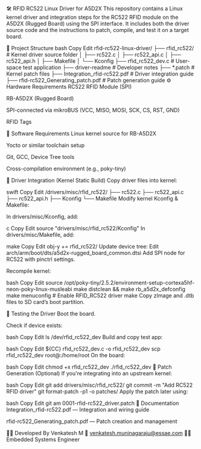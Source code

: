 🛠️ RFID RC522 Linux Driver for A5D2X
This repository contains a Linux kernel driver and integration steps for the RC522 RFID module on the A5D2X (Rugged Board) using the SPI interface. It includes both the driver source code and the instructions to patch, compile, and test it on a target board.

📂 Project Structure
bash
Copy
Edit
rfid-rc522-linux-driver/
├── rfid_rc522/                  # Kernel driver source folder
│   ├── rc522.c
│   ├── rc522_api.c
│   ├── rc522_api.h
│   ├── Makefile
│   └── Kconfig
├── rfid_rc522_dev.c            # User-space test application
├── driver-readme               # Developer notes
├── *.patch                     # Kernel patch files
├── Integration_rfid-rc522.pdf  # Driver integration guide
├── rfid-rc522_Generating_patch.pdf # Patch generation guide
⚙️ Hardware Requirements
RC522 RFID Module (SPI)

RB-A5D2X (Rugged Board)

SPI-connected via mikroBUS (VCC, MISO, MOSI, SCK, CS, RST, GND)

RFID Tags

🔧 Software Requirements
Linux kernel source for RB-A5D2X

Yocto or similar toolchain setup

Git, GCC, Device Tree tools

Cross-compilation environment (e.g., poky-tiny)

🚀 Driver Integration (Kernel Static Build)
Copy driver files into kernel:

swift
Copy
Edit
/drivers/misc/rfid_rc522/
    ├── rc522.c
    ├── rc522_api.c
    ├── rc522_api.h
    ├── Kconfig
    └── Makefile
Modify kernel Kconfig & Makefile:

In drivers/misc/Kconfig, add:

c
Copy
Edit
source "drivers/misc/rfid_rc522/Kconfig"
In drivers/misc/Makefile, add:

make
Copy
Edit
obj-y += rfid_rc522/
Update device tree:
Edit arch/arm/boot/dts/a5d2x-rugged_board_common.dtsi
Add SPI node for RC522 with pinctrl settings.

Recompile kernel:

bash
Copy
Edit
source /opt/poky-tiny/2.5.2/environment-setup-cortexa5hf-neon-poky-linux-musleabi
make distclean && make rb_a5d2x_defconfig
make menuconfig  # Enable RFID_RC522 driver
make
Copy zImage and .dtb files to SD card’s boot partition.

🧪 Testing the Driver
Boot the board.

Check if device exists:

bash
Copy
Edit
ls /dev/rfid_rc522_dev
Build and copy test app:

bash
Copy
Edit
${CC} rfid_rc522_dev.c -o rfid_rc522_dev
scp rfid_rc522_dev root@<board-ip>:/home/root
On the board:

bash
Copy
Edit
chmod +x rfid_rc522_dev
./rfid_rc522_dev
🧵 Patch Generation (Optional)
If you're integrating into an upstream kernel:

bash
Copy
Edit
git add drivers/misc/rfid_rc522/
git commit -m "Add RC522 RFID driver"
git format-patch -p1 -o patches/
Apply the patch later using:

bash
Copy
Edit
git am 0001-rfid-rc522_driver.patch
📄 Documentation
Integration_rfid-rc522.pdf — Integration and wiring guide

rfid-rc522_Generating_patch.pdf — Patch creation and management

👨‍💻 Developed By
Venkatesh M
📧 venkatesh.muninagaraju@essae.com
👨‍💼 Embedded Systems Engineer

